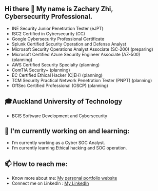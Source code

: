 ## Hi there 👋 My name is Zachary Zhi, Cybersecurity Professional.
- INE Security Junior Penetration Tester (eJPT)
- ISC2 Certified in Cybersecurity (CC)
- Google Cybersecurity Professional Certificate
- Splunk Certified Security Operation and Defense Analyst
- Microsoft Security Operations Analyst Associate (SC-200) (preparing)
- Microsoft Certified Azure Security Engineer Associate (AZ-500) (planning)
- AWS Certified Security Specialty (planning)
- ComTIA Security+ (planning)
- EC Certified Ethical Hacker (C|EH) (planning)
- TCM Security Practical Network Penetration Tester (PNPT) (planning)
- OffSec Certified Professional (OSCP) (planning)

## 🎓Auckland University of Technology
- BCIS Software Development and Cybersecurity

## 🌱 I'm currently working on and learning:
- I’m currently working as a Cyber SOC Analyst.
- I’m currently learning Ethical hacking and SOC operation.

## 📫 How to reach me:
- Know more about me: [My personal portfolio website](https://vegepizza.github.io/)
- Connect me on LinkedIn : [My LinkedIn](https://www.linkedin.com/in/zachary-zhi)

